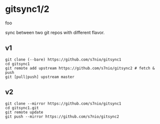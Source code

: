 # gitsync1/2

foo

sync between two git repos with different flavor.

## v1

```shell
git clone (--bare) https://github.com/s7nio/gitsync1 
cd gitsync1
git remote add upstream https://github.com/s7nio/gitsync2 # fetch & push
git [pull|push] upstream master
```

## v2

```shell
git clone --mirror https://github.com/s7nio/gitsync1 
cd gitsync1.git
git remote update
git push --mirror https://github.com/s7nio/gitsync2
```
